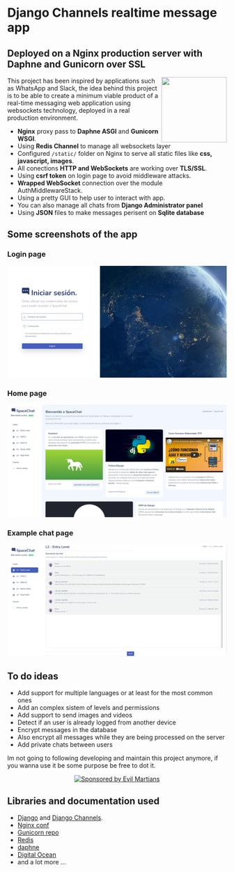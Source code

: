 # Django Channels realtime message app 
## Deployed on a Nginx production server with Daphne and Gunicorn over SSL


<img src="https://iconape.com/wp-content/png_logo_vector/nginx.png" align="right"
      width="150" height="150">

This project has been inspired by applications such as WhatsApp and Slack, the idea behind this project is to be able to create a minimum viable product of a real-time messaging web application using websockets technology, deployed in a real production environment.

* **Nginx** proxy pass to **Daphne ASGI** and **Gunicorn WSGI**.
* Using **Redis Channel** to manage all websockets layer
* Configured `/static/` folder on Nginx to serve all static files like **css, javascript, images**.
* All conections **HTTP and WebSockets** are working over **TLS/SSL**.
* Using **csrf token** on login page to avoid middleware attacks.
* **Wrapped WebSocket** connection over the module AuthMiddlewareStack.
* Using a pretty GUI to help user to interact with app. 
* You can also manage all chats from **Django Administrator panel**
* Using **JSON** files to make messages perisent on **Sqlite database**

## Some screenshots of the app

### Login page 
<img src="./images/login_screen.jpg">

### Home page 
<img src="./images/dashboard_screen.jpg">

### Example chat page 
<img src="./images/chat_example.jpg">

## To do ideas
* Add support for multiple languages or at least for the most common ones
* Add an complex sistem of levels and permissions
* Add support to send images and videos
* Detect if an user is already logged from another device
* Encrypt messages in the database 
* Also encrypt all messages while they are being processed on the server
* Add private chats between users

Im not going to following developing and maintain this project anymore, if you wanna use it be some purpose be free to dot it.

<p align="center">
  <a href="https://evilmartians.com/?utm_source=size-limit">
    <img src="https://evilmartians.com/badges/sponsored-by-evil-martians.svg"
         alt="Sponsored by Evil Martians" width="236" height="54">
  </a>
</p>

[GitHub action]: https://github.com/andresz1/size-limit-action
[cult-img]:      http://cultofmartians.com/assets/badges/badge.svg
[cult]:          http://cultofmartians.com/tasks/size-limit-config.html


## Libraries and documentation used 

* [Django](https://www.djangoproject.com/) and
  [Django Channels](https://channels.readthedocs.io/en/stable/).
* [Nginx conf](https://www.nginx.com/)
* [Gunicorn repo](https://github.com/benoitc/gunicorn)
* [Redis](https://pypi.org/project/channels-redis/) 
* [daphne](https://github.com/django/daphne) 
* [Digital Ocean](https://github.com/postcss/postcss/commit/)
* and a lot more ...